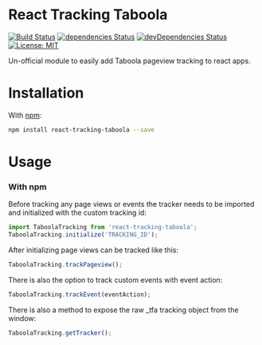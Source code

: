# React Tracking Taboola

[![Build Status](https://travis-ci.org/realalexbarge/react-tracking-taboola.svg?branch=master)](https://travis-ci.org/realalexbarge/react-tracking-taboola) [![dependencies Status](https://david-dm.org/realalexbarge/react-tracking-taboola/status.svg)](https://david-dm.org/realalexbarge/react-tracking-taboola) [![devDependencies Status](https://david-dm.org/realalexbarge/react-tracking-taboola/dev-status.svg)](https://david-dm.org/realalexbarge/react-tracking-taboola?type=dev) [![License: MIT](https://img.shields.io/badge/License-MIT-blue.svg)](https://opensource.org/licenses/MIT)

Un-official module to easily add Taboola pageview tracking to react apps.

# Installation

With [npm](https://www.npmjs.com/):

```bash
npm install react-tracking-taboola --save
```

# Usage

### With npm

Before tracking any page views or events the tracker needs to be imported and initialized with the custom tracking id:

```js
import TaboolaTracking from 'react-tracking-taboola';
TaboolaTracking.initialize('TRACKING_ID');
```

After initializing page views can be tracked like this:

```js
TaboolaTracking.trackPageview();
```

There is also the option to track custom events with event action:

```js
TaboolaTracking.trackEvent(eventAction);
```

There is also a method to expose the raw \_tfa tracking object from the window:

```js
TaboolaTracking.getTracker();
```
